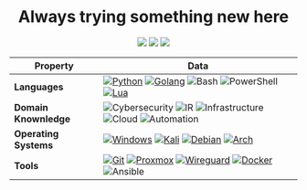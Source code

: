 <h1 align="center">Always trying something new here</h1>
<p align="center">
  <a href="https://github.com/EmanG7"><img src="https://img.shields.io/badge/EmanG7-444444?logo=Github"></a>
  <a href="https://emang7.github.io/"><img src="https://img.shields.io/badge/blog-updating-brightgreen"></a>
  <a href="https://www.linkedin.com/in/elijah-iverson/"><img src="https://img.shields.io/badge/linkedin-047cb4?logo=linkedin"></a>
</p>
<div align="center">

| Property              | Data      |
|-----------------------|-----------|
| **Languages**         | [![Python](https://img.shields.io/badge/Python-306a98?logo=Python&logoColor=fcdf5a)](https://www.python.org/) [![Golang](https://img.shields.io/badge/Go-00ADD8?logo=go&logoColor=white)](https://go.dev/) ![Bash](https://img.shields.io/badge/Bash-444444?logo=GnuBash) ![PowerShell](https://img.shields.io/badge/Powershell-2CA5E0?logo=powershell&logoColor=white) [![Lua](https://img.shields.io/badge/Lua-2C2D72?logo=lua&logoColor=white)](https://www.lua.org/) |
| **Domain Knownledge** | ![Cybersecurity](https://img.shields.io/badge/Cybersecurity-E81416) ![IR](https://img.shields.io/badge/Incident%20response-FFA500) ![Infrastructure](https://img.shields.io/badge/Infrastructure-79C314) ![Cloud](https://img.shields.io/badge/Cloud-487DE7) ![Automation](https://img.shields.io/badge/Automation-4B369D) |
| **Operating Systems** | [![Windows](https://img.shields.io/badge/Windows-0078D6?logo=windows&logoColor=white)](https://www.microsoft.com/en-us/windows/?r=1) [![Kali](https://img.shields.io/badge/Kali-557C94?logo=kali-linux&logoColor=white)](https://www.kali.org/) [![Debian](https://img.shields.io/badge/Debian-A81D33?logo=debian&logoColor=white)](https://www.debian.org/) [![Arch](https://img.shields.io/badge/Arch-1793D1?logo=arch-linux&logoColor=white)](https://archlinux.org/) |
| **Tools**             | [![Git](https://img.shields.io/badge/Git-444444?logo=git)](https://git-scm.com/) [![Proxmox](https://img.shields.io/badge/Proxmox-010001?logo=proxmox)](https://proxmox.com/en/) [![Wireguard](https://img.shields.io/badge/Wireguard-8c151c?logo=wireguard)](https://www.wireguard.com/) [![Docker](https://img.shields.io/badge/Docker-2496ED?logo=docker&logoColor=white)](https://www.docker.com) ![Ansible](https://img.shields.io/badge/Ansible-010001?logo=ansible) |

</div>


